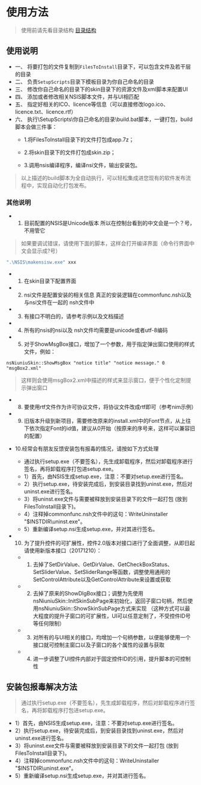 # 使用方法
> 使用前请先看目录结构
[目录结构](/README.md#目录结构)

## 使用说明

- 一、 将要打包的文件复制到`FilesToInstall`目录下，可以包含文件及若干层的目录
- 二、 负责`SetupScripts`目录下模板目录为你自己命名的目录
- 三、 修改你自己命名的目录下的skin目录下的资源文件及xml脚本来配置UI
- 四、 添加或者修改相关NSIS脚本文件，并与UI相匹配
- 五、 指定好相关的ICO、licence等信息（可以直接修改logo.ico、licence.txt、licence.rtf）
- 六、 执行\SetupScripts\你自己命名的目录\build.bat脚本，一键打包，build脚本会做三件事：
  - 1.将FilesToInstall目录下的文件打包成app.7z；

  - 2.将skin目录下的文件打包成skin.zip；

  - 3.调用nsis编译程序，编译nsi文件，输出安装包。

> 以上描述的build脚本为全自动执行，可以轻松集成进您现有的软件发布流程中，实现自动化打包发布。


### 其他说明

- 1. 目前配置的NSIS是Unicode版本  所以在控制台看到的中文会是一个？号，不用管它

> 如果要调试错误，请使用下面的脚本，这样会打开编译界面（命令行界面中文会显示成?号）
```bash
".\NSIS\makensisw.exe" xxx
```

- 1. 在skin目录下配置界面

- 2. nsi文件是配置安装的相关信息 真正的安装逻辑在commonfunc.nsh以及与nsi文件在一起的 nsh文件中

- 3. 有接口不明白的，请参考示例以及文档描述  

- 4. 所有的nsis的nsi以及 nsh文件均需要是unicode或者utf-8编码 

- 5. 对于ShowMsgBox接口，增加了一个参数，用于指定弹出窗口使用的样式文件，例如：
```nsh
nsNiuniuSkin::ShowMsgBox "notice title" "notice message." 0 "msgBox2.xml"
```
> 这样则会使用msgBox2.xml中描述的样式来显示窗口，便于个性化定制提示弹出窗口  

- 8. 要使用rtf文件作为许可协议文件，将协议文件改成rtf即可（参考nim示例）

- 9. 旧版本升级到新项目，需要修改原来的install.xml中的Font节点，从上往下依次指定Font的id值，建议从0开始（按原来的序号来，这样可以兼容旧的配置）

- 10.经常会有朋友反馈安装包有报毒的情况，请按如下方式处理
  - 通过执行setup.exe（不要签名），先生成卸载程序，然后对卸载程序进行签名，再将卸载程序打包进setup.exe。
  - 1）首先，由NSIS生成setup.exe，注意：不要对setup.exe进行签名。
  - 2）执行setup.exe，待安装完成后，到安装目录找到uninst.exe，然后对uninst.exe进行签名。
  - 3）将uninst.exe文件与需要被释放到安装目录下的文件一起打包 (放到FilesToInstall目录下)。
  - 4）注释掉commonfunc.nsh文件中的这句：WriteUninstaller "$INSTDIR\uninst.exe"。
  - 5）重新编译setup.nsi生成setup.exe，并对其进行签名。

- 10. 为了提升控件的可扩展性，控件2.0版本对接口进行了全面调整，从即日起请使用新版本接口（20171210）：
  - 1) 去掉了SetDirValue、GetDirValue、GetCheckBoxStatus、SetSliderValue、SetSliderRange等函数，调整使用通用的SetControlAttribute以及GetControlAttribute来设置或获取 
  - 2) 去掉了原来的ShowDlgBox接口；调整为先使用nsNiuniuSkin::InitSkinSubPage来初始化，返回子窗口句柄，然后使用nsNiuniuSkin::ShowSkinSubPage方式来实现 （这种方式可以最大程度的提升子窗口的可扩展性，UI可以任意定制了，不受控件ID号等任何限制）
  - 3) 对所有的与UI相关的接口，均增加一个句柄参数，以便能够使用一个接口就可控制主窗口以及子窗口的各个属性的设置与获取
  - 4) 进一步调整了UI控件内部对于固定控件ID的引用，提升脚本的可控制性

##  安装包报毒解决方法

> 通过执行setup.exe（不要签名），先生成卸载程序，然后对卸载程序进行签名，再将卸载程序打包进setup.exe。
- 1）首先，由NSIS生成setup.exe，注意：不要对setup.exe进行签名。
- 2）执行setup.exe，待安装完成后，到安装目录找到uninst.exe，然后对uninst.exe进行签名。
- 3）将uninst.exe文件与需要被释放到安装目录下的文件一起打包 (放到FilesToInstall目录下)。
- 4）注释掉commonfunc.nsh文件中的这句：WriteUninstaller "$INSTDIR\uninst.exe"。
- 5）重新编译setup.nsi生成setup.exe，并对其进行签名。